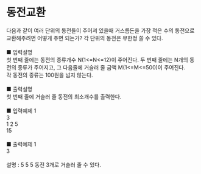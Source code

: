 # 동전교환
다음과 같이 여러 단위의 동전들이 주어져 있을때 거스름돈을 가장 적은 수의 동전으로 교환해주려면 어떻게 주면 되는가? 각 단위의 동전은 무한정 쓸 수 있다.<br>
<br>
■ 입력설명<br>
첫 번째 줄에는 동전의 종류개수 N(1<=N<=12)이 주어진다. 두 번째 줄에는 N개의 동전의 종류가 주어지고, 그 다음줄에 거슬러 줄 금액 M(1<=M<=500)이 주어진다.<br>
각 동전의 종류는 100원을 넘지 않는다.<br>
<br>
■ 출력설명<br>
첫 번째 줄에 거슬러 줄 동전의 최소개수를 출력한다.<br>
<br>
■ 입력예제 1<br>
3<br>
1 2 5<br>
15<br>
<br>
■ 출력예제 1<br>
3<br>
<br>
설명 : 5 5 5 동전 3개로 거슬러 줄 수 있다.